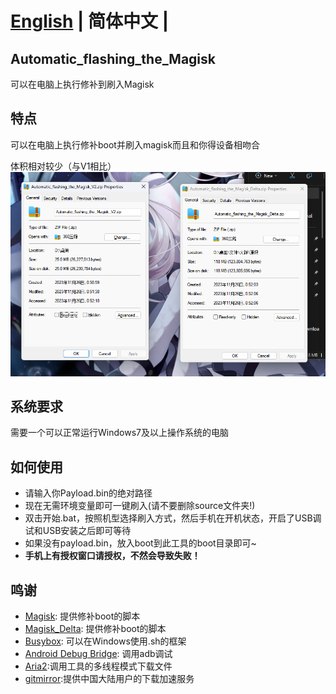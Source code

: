 # [English](README.md) | **简体中文** |

## Automatic_flashing_the_Magisk

 可以在电脑上执行修补到刷入Magisk

## 特点

 可以在电脑上执行修补boot并刷入magisk而且和你得设备相吻合
 
 体积相对较少（与V1相比）
![大小](大小.png)

## 系统要求

 需要一个可以正常运行Windows7及以上操作系统的电脑

## 如何使用

- 请输入你Payload.bin的绝对路径
- 现在无需环境变量即可一键刷入(请不要删除source文件夹!)
- 双击开始.bat，按照机型选择刷入方式，然后手机在开机状态，开启了USB调试和USB安装之后即可等待
- 如果没有payload.bin，放入boot到此工具的boot目录即可~
- **手机上有授权窗口请授权，不然会导致失败！**

## 鸣谢

- [Magisk](https://github.com/topjohnwu/Magisk): 提供修补boot的脚本
- [Magisk_Delta](https://github.com/HuskyDG/magisk-files): 提供修补boot的脚本
- [Busybox](https://github.com/rmyorston/busybox-w32): 可以在Windows使用.sh的框架
- [Android Debug Bridge](https://source.android.google.cn/docs/setup/build/adb?hl=zh-cn#download-adb): 调用adb调试
- [Aria2](https://github.com/aria2/aria2):调用工具的多线程模式下载文件
- [gitmirror](https://www.gitmirror.com/):提供中国大陆用户的下载加速服务
